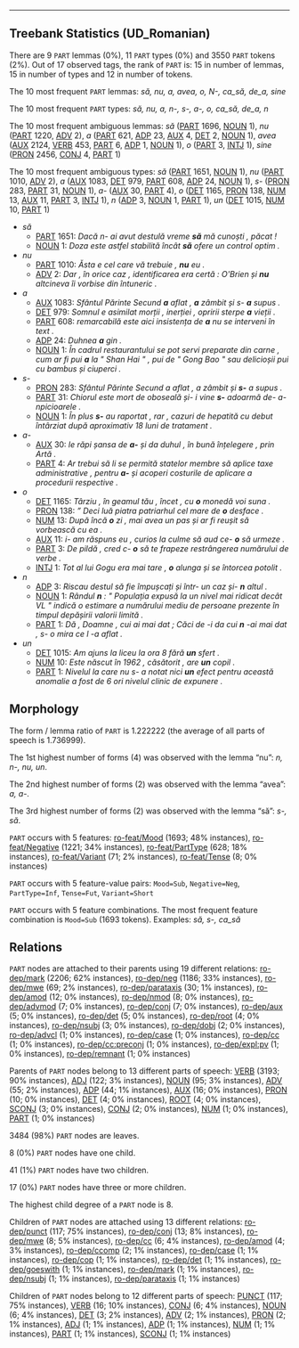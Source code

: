 

--------------------------------------------------------------------------------

## Treebank Statistics (UD_Romanian)

There are 9 `PART` lemmas (0%), 11 `PART` types (0%) and 3550 `PART` tokens (2%).
Out of 17 observed tags, the rank of `PART` is: 15 in number of lemmas, 15 in number of types and 12 in number of tokens.

The 10 most frequent `PART` lemmas: <em>să, nu, a, avea, o, N-, ca_să, de_a, sine</em>

The 10 most frequent `PART` types:  <em>să, nu, a, n-, s-, a-, o, ca_să, de_a, n</em>

The 10 most frequent ambiguous lemmas: <em>să</em> ([PART]() 1696, [NOUN]() 1), <em>nu</em> ([PART]() 1220, [ADV]() 2), <em>a</em> ([PART]() 621, [ADP]() 23, [AUX]() 4, [DET]() 2, [NOUN]() 1), <em>avea</em> ([AUX]() 2124, [VERB]() 453, [PART]() 6, [ADP]() 1, [NOUN]() 1), <em>o</em> ([PART]() 3, [INTJ]() 1), <em>sine</em> ([PRON]() 2456, [CONJ]() 4, [PART]() 1)

The 10 most frequent ambiguous types:  <em>să</em> ([PART]() 1651, [NOUN]() 1), <em>nu</em> ([PART]() 1010, [ADV]() 2), <em>a</em> ([AUX]() 1083, [DET]() 979, [PART]() 608, [ADP]() 24, [NOUN]() 1), <em>s-</em> ([PRON]() 283, [PART]() 31, [NOUN]() 1), <em>a-</em> ([AUX]() 30, [PART]() 4), <em>o</em> ([DET]() 1165, [PRON]() 138, [NUM]() 13, [AUX]() 11, [PART]() 3, [INTJ]() 1), <em>n</em> ([ADP]() 3, [NOUN]() 1, [PART]() 1), <em>un</em> ([DET]() 1015, [NUM]() 10, [PART]() 1)


* <em>să</em>
  * [PART]() 1651: <em>Dacă n- ai avut destulă vreme <b>să</b> mă cunoști , păcat !</em>
  * [NOUN]() 1: <em>Doza este astfel stabilită încât <b>să</b> ofere un control optim .</em>
* <em>nu</em>
  * [PART]() 1010: <em>Ăsta e cel care vă trebuie , <b>nu</b> eu .</em>
  * [ADV]() 2: <em>Dar , în orice caz , identificarea era certă : O'Brien și <b>nu</b> altcineva îi vorbise din întuneric .</em>
* <em>a</em>
  * [AUX]() 1083: <em>Sfântul Părinte Secund <b>a</b> aflat , <b>a</b> zâmbit și s- <b>a</b> supus .</em>
  * [DET]() 979: <em>Somnul e asimilat morții , inerției , opririi sterpe <b>a</b> vieții .</em>
  * [PART]() 608: <em>remarcabilă este aici insistența de <b>a</b> nu se interveni în text .</em>
  * [ADP]() 24: <em>Duhnea <b>a</b> gin .</em>
  * [NOUN]() 1: <em>În cadrul restaurantului se pot servi preparate din carne , cum ar fi pui <b>a</b> la " Shan Hai " , pui de " Gong Bao " sau delicioșii pui cu bambus și ciuperci .</em>
* <em>s-</em>
  * [PRON]() 283: <em>Sfântul Părinte Secund a aflat , a zâmbit și <b>s-</b> a supus .</em>
  * [PART]() 31: <em>Chiorul este mort de oboseală și- i vine <b>s-</b> adoarmă de- a- npicioarele .</em>
  * [NOUN]() 1: <em>În plus <b>s-</b> au raportat , rar , cazuri de hepatită cu debut întârziat după aproximativ 18 luni de tratament .</em>
* <em>a-</em>
  * [AUX]() 30: <em>le răpi șansa de <b>a-</b> și da duhul , în bună înțelegere , prin Artă .</em>
  * [PART]() 4: <em>Ar trebui să li se permită statelor membre să aplice taxe administrative , pentru <b>a-</b> și acoperi costurile de aplicare a procedurii respective .</em>
* <em>o</em>
  * [DET]() 1165: <em>Târziu , în geamul tău , încet , cu <b>o</b> monedă voi suna .</em>
  * [PRON]() 138: <em>” Deci luă piatra patriarhul cel mare de <b>o</b> desface .</em>
  * [NUM]() 13: <em>După încă <b>o</b> zi , mai avea un pas și ar fi reușit să vorbească cu ea .</em>
  * [AUX]() 11: <em>i- am răspuns eu , curios la culme să aud ce- <b>o</b> să urmeze .</em>
  * [PART]() 3: <em>De pildă , cred c- <b>o</b> să te frapeze restrângerea numărului de verbe .</em>
  * [INTJ]() 1: <em>Tot al lui Gogu era mai tare , <b>o</b> alunga și se întorcea potolit .</em>
* <em>n</em>
  * [ADP]() 3: <em>Riscau destul să fie împușcați și într- un caz și- <b>n</b> altul .</em>
  * [NOUN]() 1: <em>Rândul <b>n</b> : " Populația expusă la un nivel mai ridicat decât VL " indică o estimare a numărului mediu de persoane prezente în timpul depășirii valorii limită .</em>
  * [PART]() 1: <em>Dă , Doamne , cui ai mai dat ; Căci de -i da cui <b>n</b> -ai mai dat , s- o mira ce l -a aflat .</em>
* <em>un</em>
  * [DET]() 1015: <em>Am ajuns la liceu la ora 8 fără <b>un</b> sfert .</em>
  * [NUM]() 10: <em>Este născut în 1962 , căsătorit , are <b>un</b> copil .</em>
  * [PART]() 1: <em>Nivelul la care nu s- a notat nici <b>un</b> efect pentru această anomalie a fost de 6 ori nivelul clinic de expunere .</em>

## Morphology

The form / lemma ratio of `PART` is 1.222222 (the average of all parts of speech is 1.736999).

The 1st highest number of forms (4) was observed with the lemma “nu”: <em>n, n-, nu, un</em>.

The 2nd highest number of forms (2) was observed with the lemma “avea”: <em>a, a-</em>.

The 3rd highest number of forms (2) was observed with the lemma “să”: <em>s-, să</em>.

`PART` occurs with 5 features: [ro-feat/Mood]() (1693; 48% instances), [ro-feat/Negative]() (1221; 34% instances), [ro-feat/PartType]() (628; 18% instances), [ro-feat/Variant]() (71; 2% instances), [ro-feat/Tense]() (8; 0% instances)

`PART` occurs with 5 feature-value pairs: `Mood=Sub`, `Negative=Neg`, `PartType=Inf`, `Tense=Fut`, `Variant=Short`

`PART` occurs with 5 feature combinations.
The most frequent feature combination is `Mood=Sub` (1693 tokens).
Examples: <em>să, s-, ca_să</em>


## Relations

`PART` nodes are attached to their parents using 19 different relations: [ro-dep/mark]() (2206; 62% instances), [ro-dep/neg]() (1186; 33% instances), [ro-dep/mwe]() (69; 2% instances), [ro-dep/parataxis]() (30; 1% instances), [ro-dep/amod]() (12; 0% instances), [ro-dep/nmod]() (8; 0% instances), [ro-dep/advmod]() (7; 0% instances), [ro-dep/conj]() (7; 0% instances), [ro-dep/aux]() (5; 0% instances), [ro-dep/det]() (5; 0% instances), [ro-dep/root]() (4; 0% instances), [ro-dep/nsubj]() (3; 0% instances), [ro-dep/dobj]() (2; 0% instances), [ro-dep/advcl]() (1; 0% instances), [ro-dep/case]() (1; 0% instances), [ro-dep/cc]() (1; 0% instances), [ro-dep/cc:preconj]() (1; 0% instances), [ro-dep/expl:pv]() (1; 0% instances), [ro-dep/remnant]() (1; 0% instances)

Parents of `PART` nodes belong to 13 different parts of speech: [VERB]() (3193; 90% instances), [ADJ]() (122; 3% instances), [NOUN]() (95; 3% instances), [ADV]() (55; 2% instances), [ADP]() (44; 1% instances), [AUX]() (16; 0% instances), [PRON]() (10; 0% instances), [DET]() (4; 0% instances), [ROOT]() (4; 0% instances), [SCONJ]() (3; 0% instances), [CONJ]() (2; 0% instances), [NUM]() (1; 0% instances), [PART]() (1; 0% instances)

3484 (98%) `PART` nodes are leaves.

8 (0%) `PART` nodes have one child.

41 (1%) `PART` nodes have two children.

17 (0%) `PART` nodes have three or more children.

The highest child degree of a `PART` node is 8.

Children of `PART` nodes are attached using 13 different relations: [ro-dep/punct]() (117; 75% instances), [ro-dep/conj]() (13; 8% instances), [ro-dep/mwe]() (8; 5% instances), [ro-dep/cc]() (6; 4% instances), [ro-dep/amod]() (4; 3% instances), [ro-dep/ccomp]() (2; 1% instances), [ro-dep/case]() (1; 1% instances), [ro-dep/cop]() (1; 1% instances), [ro-dep/det]() (1; 1% instances), [ro-dep/goeswith]() (1; 1% instances), [ro-dep/mark]() (1; 1% instances), [ro-dep/nsubj]() (1; 1% instances), [ro-dep/parataxis]() (1; 1% instances)

Children of `PART` nodes belong to 12 different parts of speech: [PUNCT]() (117; 75% instances), [VERB]() (16; 10% instances), [CONJ]() (6; 4% instances), [NOUN]() (6; 4% instances), [DET]() (3; 2% instances), [ADV]() (2; 1% instances), [PRON]() (2; 1% instances), [ADJ]() (1; 1% instances), [ADP]() (1; 1% instances), [NUM]() (1; 1% instances), [PART]() (1; 1% instances), [SCONJ]() (1; 1% instances)

